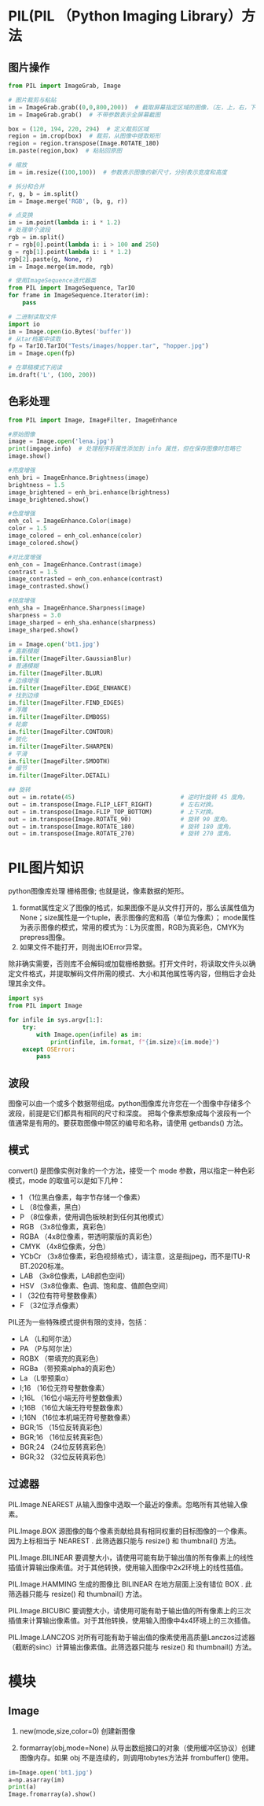 # PIL(PIL （Python Imaging Library）方法

## 图片操作
```python
from PIL import ImageGrab, Image

# 图片裁剪与粘贴
im = ImageGrab.grab((0,0,800,200))  # 截取屏幕指定区域的图像，（左，上，右，下）
im = ImageGrab.grab()  # 不带参数表示全屏幕截图

box = (120, 194, 220, 294)  # 定义裁剪区域
region = im.crop(box)  # 裁剪，从图像中提取矩形
region = region.transpose(Image.ROTATE_180)
im.paste(region,box)  # 粘贴回原图

# 缩放
im = im.resize((100,100))  # 参数表示图像的新尺寸，分别表示宽度和高度

# 拆分和合并
r, g, b = im.split()
im = Image.merge('RGB', (b, g, r))

# 点变换
im = im.point(lambda i: i * 1.2)
# 处理单个波段
rgb = im.split()
r = rgb[0].point(lambda i: i > 100 and 250)
g = rgb[1].point(lambda i: i * 1.2)
rgb[2].paste(g, None, r)
im = Image.merge(im.mode, rgb)

# 使用ImageSequence迭代器类
from PIL import ImageSequence, TarIO
for frame in ImageSequence.Iterator(im):
    pass

# 二进制读取文件
import io
im = Image.open(io.Bytes('buffer'))
# 从tar档案中读取
fp = TarIO.TarIO("Tests/images/hopper.tar", "hopper.jpg")
im = Image.open(fp)

# 在草稿模式下阅读
im.draft('L', (100, 200))
```

## 色彩处理
```python
from PIL import Image, ImageFilter, ImageEnhance

#原始图像
image = Image.open('lena.jpg')
print(imgage.info)  # 处理程序将属性添加到 info 属性，但在保存图像时忽略它
image.show()

#亮度增强
enh_bri = ImageEnhance.Brightness(image)
brightness = 1.5
image_brightened = enh_bri.enhance(brightness)
image_brightened.show()

#色度增强
enh_col = ImageEnhance.Color(image)
color = 1.5
image_colored = enh_col.enhance(color)
image_colored.show()

#对比度增强
enh_con = ImageEnhance.Contrast(image)
contrast = 1.5
image_contrasted = enh_con.enhance(contrast)
image_contrasted.show()

#锐度增强
enh_sha = ImageEnhance.Sharpness(image)
sharpness = 3.0
image_sharped = enh_sha.enhance(sharpness)
image_sharped.show()

im = Image.open('bt1.jpg')
# 高斯模糊
im.filter(ImageFilter.GaussianBlur)
# 普通模糊
im.filter(ImageFilter.BLUR)
# 边缘增强
im.filter(ImageFilter.EDGE_ENHANCE)
# 找到边缘
im.filter(ImageFilter.FIND_EDGES)
# 浮雕
im.filter(ImageFilter.EMBOSS)
# 轮廓
im.filter(ImageFilter.CONTOUR)
# 锐化
im.filter(ImageFilter.SHARPEN)
# 平滑
im.filter(ImageFilter.SMOOTH)
# 细节
im.filter(ImageFilter.DETAIL)

## 旋转 
out = im.rotate(45)                              # 逆时针旋转 45 度角。
out = im.transpose(Image.FLIP_LEFT_RIGHT)        # 左右对换。
out = im.transpose(Image.FLIP_TOP_BOTTOM)        # 上下对换。
out = im.transpose(Image.ROTATE_90)              # 旋转 90 度角。
out = im.transpose(Image.ROTATE_180)             # 旋转 180 度角。
out = im.transpose(Image.ROTATE_270)             # 旋转 270 度角。
```
# PIL图片知识
python图像库处理 栅格图像; 也就是说，像素数据的矩形。

1. format属性定义了图像的格式，如果图像不是从文件打开的，那么该属性值为None；size属性是一个tuple，表示图像的宽和高（单位为像素）；
mode属性为表示图像的模式，常用的模式为：L为灰度图，RGB为真彩色，CMYK为prepress图像。
2. 如果文件不能打开，则抛出IOError异常。

除非确实需要，否则库不会解码或加载栅格数据。打开文件时，将读取文件头以确定文件格式，并提取解码文件所需的模式、大小和其他属性等内容，但稍后才会处理其余文件。
```python
import sys
from PIL import Image

for infile in sys.argv[1:]:
    try:
        with Image.open(infile) as im:
            print(infile, im.format, f"{im.size}x{im.mode}")
    except OSError:
        pass
```

## 波段
图像可以由一个或多个数据带组成。python图像库允许您在一个图像中存储多个波段，前提是它们都具有相同的尺寸和深度。
把每个像素想象成每个波段有一个值通常是有用的。要获取图像中带区的编号和名称，请使用 getbands() 方法。

## 模式
convert() 是图像实例对象的一个方法，接受一个 mode 参数，用以指定一种色彩模式，mode 的取值可以是如下几种：
- 1 （1位黑白像素，每字节存储一个像素）
- L （8位像素，黑白）
- P （8位像素，使用调色板映射到任何其他模式）
- RGB （3x8位像素，真彩色）
- RGBA （4x8位像素，带透明蒙版的真彩色）
- CMYK （4x8位像素，分色）
- YCbCr （3x8位像素，彩色视频格式），请注意，这是指jpeg，而不是ITU-R BT.2020标准。
- LAB （3x8位像素，L*A*B颜色空间）
- HSV （3x8位像素、色调、饱和度、值颜色空间）
- I （32位有符号整数像素）
- F （32位浮点像素）

PIL还为一些特殊模式提供有限的支持，包括：
- LA （L和阿尔法）
- PA （P与阿尔法）
- RGBX （带填充的真彩色）
- RGBa （带预乘alpha的真彩色）
- La （L带预乘α）
- I;16 （16位无符号整数像素）
- I;16L （16位小端无符号整数像素）
- I;16B （16位大端无符号整数像素）
- I;16N （16位本机端无符号整数像素）
- BGR;15 （15位反转真彩色）
- BGR;16 （16位反转真彩色）
- BGR;24 （24位反转真彩色）
- BGR;32 （32位反转真彩色）

## 过滤器
PIL.Image.NEAREST
从输入图像中选取一个最近的像素。忽略所有其他输入像素。

PIL.Image.BOX
源图像的每个像素贡献给具有相同权重的目标图像的一个像素。因为上标相当于 NEAREST . 此筛选器只能与 resize() 和 thumbnail() 方法。

PIL.Image.BILINEAR
要调整大小，请使用可能有助于输出值的所有像素上的线性插值计算输出像素值。对于其他转换，使用输入图像中2x2环境上的线性插值。

PIL.Image.HAMMING
生成的图像比 BILINEAR 在地方层面上没有错位 BOX . 此筛选器只能与 resize() 和 thumbnail() 方法。

PIL.Image.BICUBIC
要调整大小，请使用可能有助于输出值的所有像素上的三次插值来计算输出像素值。对于其他转换，使用输入图像中4x4环境上的三次插值。

PIL.Image.LANCZOS
对所有可能有助于输出值的像素使用高质量Lanczos过滤器（截断的sinc）计算输出像素值。此筛选器只能与 resize() 和 thumbnail() 方法。

# 模块
## Image
1. new(mode,size,color=0) 创建新图像

2. formarray(obj,mode=None)
从导出数组接口的对象（使用缓冲区协议）创建图像内存。如果 obj 不是连续的，则调用tobytes方法并 frombuffer() 使用。
```py
im=Image.open('bt1.jpg')
a=np.asarray(im)
print(a)
Image.fromarray(a).show()
```

